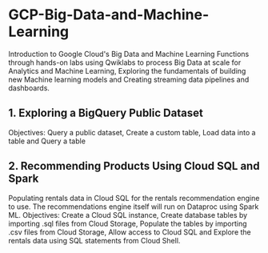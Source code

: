 # GCP-Big-Data-and-Machine-Learning
Introduction to Google Cloud's Big Data and Machine Learning Functions through hands-on labs using Qwiklabs to process Big Data at scale for Analytics and Machine Learning, Exploring the fundamentals of building new Machine learning models and Creating streaming data pipelines and dashboards.

## 1. Exploring a BigQuery Public Dataset
Objectives: Query a public dataset, Create a custom table, Load data into a table and Query a table

## 2. Recommending Products Using Cloud SQL and Spark
Populating rentals data in Cloud SQL for the rentals recommendation engine to use. The recommendations engine itself will run on Dataproc using Spark ML.
Objectives: 
Create a Cloud SQL instance, 
Create database tables by importing .sql files from Cloud Storage,
Populate the tables by importing .csv files from Cloud Storage,
Allow access to Cloud SQL and
Explore the rentals data using SQL statements from Cloud Shell.
